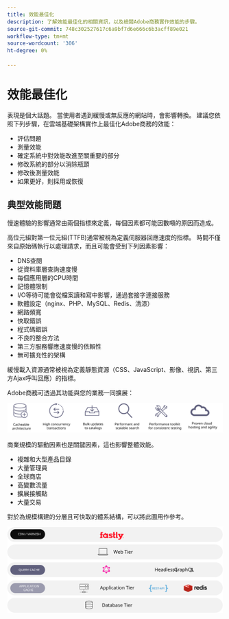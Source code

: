 ```yaml
---
title: 效能最佳化
description: 了解效能最佳化的相關資訊，以及檢閱Adobe商務實作效能的步驟。
source-git-commit: 748c302527617c6a9bf7d6e666c6b3acff89e021
workflow-type: tm+mt
source-wordcount: '306'
ht-degree: 0%

---
```



# 效能最佳化

表現是個大話題。 當使用者遇到緩慢或無反應的網站時，會影響轉換。 建議您依照下列步驟，在雲端基礎架構實作上最佳化Adobe商務的效能：

- 評估問題
- 測量效能
- 確定系統中對效能改進至關重要的部分
- 修改系統的部分以消除瓶頸
- 修改後測量效能
- 如果更好，則採用或恢復

## 典型效能問題

慢速體驗的影響通常由兩個指標來定義，每個因素都可能因數噸的原因而造成。

高位元組對第一位元組(TTFB)通常被視為定義伺服器回應速度的指標。 時間不僅來自原始碼執行以處理請求，而且可能會受到下列因素影響：

- DNS查閱
- 從資料庫層查詢速度慢
- 每個應用層的CPU時間
- 記憶體限制
- I/O等待可能會從檔案讀和寫中影響，通過套接字連接服務
- 軟體設定（nginx、PHP、MySQL、Redis、清漆）
- 網路頻寬
- 快取錯誤
- 程式碼錯誤
- 不良的整合方法
- 第三方服務響應速度慢的依賴性
- 無可擴充性的架構

緩慢載入資源通常被視為定義靜態資源（CSS、JavaScript、影像、視訊、第三方Ajax呼叫回應）的指標。

Adobe商務可透過其功能與您的業務一同擴展：

![顯示Adobe商務可擴充功能的圖表](../../../assets/playbooks/scalable-capabilities.svg)

商業規模的驅動因素也是關鍵因素，這也影響整體效能。

- 複雜和大型產品目錄
- 大量管理員
- 全球商店
- 高變數流量
- 擴展接觸點
- 大量交易

對於為規模構建的分層且可快取的體系結構，可以將此圖用作參考。

![圖表顯示如何在可快取架構中使用Adobe商務GraphQL API](../../../assets/playbooks/cacheable-architecture.svg)
